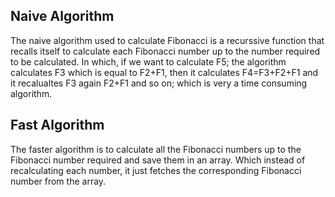 ## Naive Algorithm

The naive algorithm used to calculate Fibonacci is a recurssive function that recalls itself to calculate each Fibonacci number up to the
number required to be calculated. In which, if we want to calculate F5; the algorithm calculates F3 which is equal to F2+F1, then it
calculates F4=F3+F2+F1 and it recalualtes F3 again F2+F1 and so on; which is very a time consuming algorithm.

## Fast Algorithm

The faster algorithm is to calculate all the Fibonacci numbers up to the Fibonacci number required and save them in an array. Which instead of recalculating each number, it just fetches the corresponding Fibonacci number from the array.
